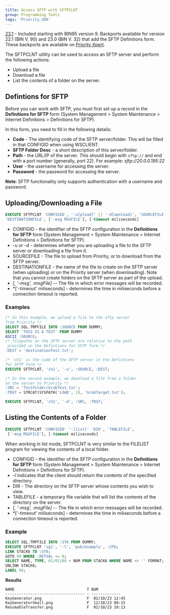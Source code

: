 ```yaml
---
title: Access SFTP with SFTPCLNT
group: Programming Tools
tags: 'Priority_SDK'
---
```


[23.1]() - Included starting with BIN95 version 9. Backports available for version 22.1 (BIN V. 90) and 23.0 (BIN V. 32) that add the SFTP Definitions form. These backports are available on [Priority Xpert](https://support.priority-software.com/).

The SFTPCLNT utility can be used to access an SFTP server and perform the following actions:

- Upload a file
- Download a file
- List the contents of a folder on the server.

## Defintions for SFTP

Before you can work with SFTP, you must first set up a record in the **Definitions for SFTP** form (System Management > System Maintenance > Internet Definitions > Definitions for SFTP).

In this form, you need to fill in the following details:
- **Code** - The identifying code of the SFTP server/folder. This will be filled in that CONFIGID when using WSCLIENT.
- **SFTP Folder Desc** - a short description of this server/folder.
- **Path** - the URL/IP of the server. This should begin with <code>sftp://</code> and end with a port number (generally, port 22). For example: *sftp://20.0.0.195:22*
- **User** - the username for accessing the server.
- **Password**  - the password for accessing the server.

**Note**: SFTP functionality only supports authentication with a username and password.


## Uploading/Downloading a File

```sql
EXECUTE SFTPCLNT 'CONFIGID', '-u[pload]' || '-d[ownload]', 'SOURCEFILE',
'DESTINATIONFILE', ['-msg MSGFILE'], [-timeout miliseconds]
```

- CONFIGID - the identifier of the SFTP configuration in the **Definitions for SFTP** form (System Management > System Maintenance > Internet Definitions > Definitions for SFTP).
- -u *or* -d - determines whether you are uploading a file to the SFTP server or downloading a file from it.
- SOURCEFILE - The file to upload from Priority, or to download from the SFTP server.
- DESTINATIONFILE - the name of the file to create on the SFTP server (when uploading) or on the Priority server (when downloading). Note that you cannot create folders on the SFTP server as part of the upload.
- *\[, \'-msg\', :msgFile\]* -- The file in which error messages will
    be recorded.
- *\['-timeout' miliseconds\] - determines the time in miliseconds before a connection timeout is reported.



### Examples

```sql
/* In this example, we upload a file to the sftp server 
from Priority */
SELECT SQL.TMPFILE INTO :SOURCE FROM DUMMY;
SELECT 'THIS IS A TEST' FROM DUMMY
ASCII :SOURCE;
/* filepaths on the SFTP server are relative to the path
 provided in the Defintions for SFTP form */
:DEST = 'destinationTest.txt';

/* 'ch1' is the code of the SFTP server in the Defintions 
for SFTP form */
EXECUTE SFTPCLNT, 'ch1', '-u', :SOURCE, :DEST;

/* In the second example, we download a file from a folder 
on the server to Priority */
:SRC = 'TestFolder/GrabTest.txt';
:TRGT = STRCAT(SYSPATH('LOAD', 1), 'GrabTarget.txt');

EXECUTE SFTPCLNT, 'ch1', '-d', :SRC, :TRGT;
```

## Listing the Contents of a Folder

```sql
EXECUTE SFTPCLNT 'CONFIGID' '-l[ist]' 'DIR', 'TABLEFILE',
 ['-msg MSGFILE'], [-timeout miliseconds]
```

When working in list mode, SFTPCLNT is very similar to the FILELIST program for viewing the contents of a local folder.

- CONFIGID - the identifier of the SFTP configuration in the **Definitions for SFTP** form (System Management > System Maintenance > Internet Definitions > Definitions for SFTP).
- *-l* indicates that the client should return the contents of the specified directory.
- DIR - The directory on the SFTP server whose contents you wish to view.
- TABLEFILE - a temporary file variable that will list the contents of the directory on the server.
- *\[, \'-msg\', :msgFile\]* -- The file in which error messages will
    be recorded.
- *\['-timeout' miliseconds\] - determines the time in miliseconds before a connection timeout is reported.

### Example

```sql
SELECT SQL.TMPFILE INTO :ST6 FROM DUMMY;
EXECUTE SFTPCLNT 'vg1', '-l', 'pub/example', :ST6;
LINK STACK6 TO :ST6;
GOTO 99 WHERE :RETVAL <= 0;
SELECT NAME, TYPE, 01/01/88 + NUM FROM STACK6 WHERE NAME <> '' FORMAT;
UNLINK STACK6;
LABEL 99;
```

**Results**

```text
NAME                                T NUM           
----------------------------------- - ------------- 
KeyGenerator.png                    F  02/10/23 12:45
KeyGeneratorSmall.png               F  12/10/23 08:15
ResumableTransfer.png               F  02/10/23 10:13 
```